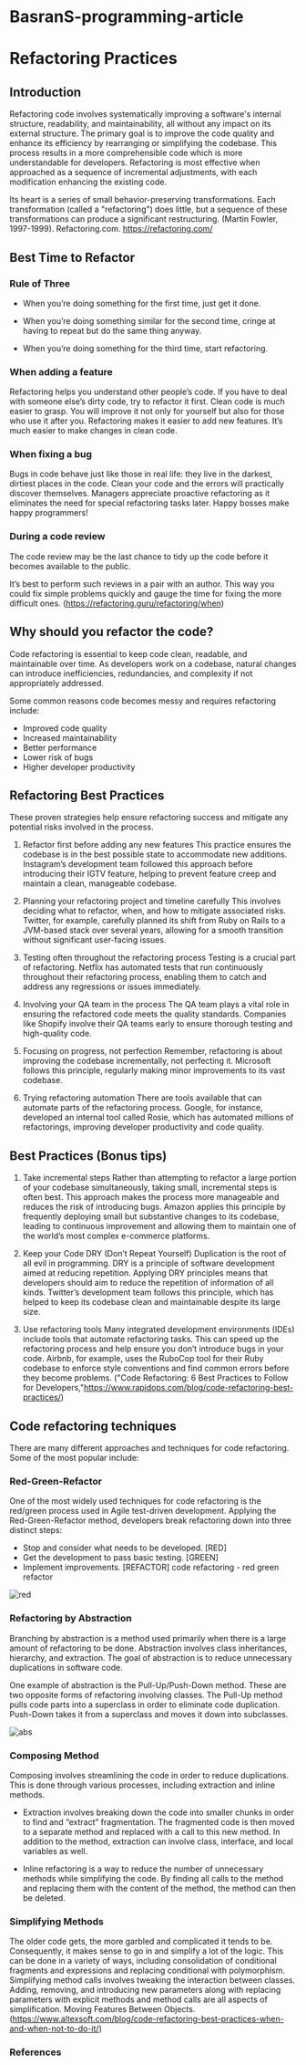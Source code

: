 # BasranS-programming-article

# Refactoring Practices

## Introduction

Refactoring code involves systematically improving a software's internal structure, readability, and maintainability, all without any impact on its external structure. The primary goal is to improve the code quality and enhance its efficiency by rearranging or simplifying the codebase. This process results in a more comprehensible code which is more understandable for developers. Refactoring is most effective when approached as a sequence of incremental adjustments, with each modification enhancing the existing code.

Its heart is a series of small behavior-preserving transformations. Each transformation (called a "refactoring") does little, but a sequence of these transformations can produce a significant restructuring. 
(Martin Fowler, 1997-1999). Refactoring.com. https://refactoring.com/

## Best Time to Refactor

### Rule of Three
* When you’re doing something for the first time, just get it done.

* When you’re doing something similar for the second time, cringe at having to repeat but do the same thing anyway.

* When you’re doing something for the third time, start refactoring.


### When adding a feature
Refactoring helps you understand other people’s code. If you have to deal with someone else’s dirty code, try to refactor it first. Clean code is much easier to grasp. You will improve it not only for yourself but also for those who use it after you.
Refactoring makes it easier to add new features. It’s much easier to make changes in clean code.


### When fixing a bug
Bugs in code behave just like those in real life: they live in the darkest, dirtiest places in the code. Clean your code and the errors will practically discover themselves.
Managers appreciate proactive refactoring as it eliminates the need for special refactoring tasks later. Happy bosses make happy programmers!


### During a code review
The code review may be the last chance to tidy up the code before it becomes available to the public.

It’s best to perform such reviews in a pair with an author. This way you could fix simple problems quickly and gauge the time for fixing the more difficult ones. (https://refactoring.guru/refactoring/when)

## Why should you refactor the code?

Code refactoring is essential to keep code clean, readable, and maintainable over time. As developers work on a codebase, natural changes can introduce inefficiencies, redundancies, and complexity if not appropriately addressed.

Some common reasons code becomes messy and requires refactoring include:

* Improved code quality
* Increased maintainability
* Better performance
* Lower risk of bugs
* Higher developer productivity

## Refactoring Best Practices 

These proven strategies help ensure refactoring success and mitigate any potential risks involved in the process.

1. Refactor first before adding any new features
This practice ensures the codebase is in the best possible state to accommodate new additions. Instagram’s development team followed this approach before introducing their IGTV feature, helping to prevent feature creep and maintain a clean, manageable codebase.

2. Planning your refactoring project and timeline carefully
This involves deciding what to refactor, when, and how to mitigate associated risks. Twitter, for example, carefully planned its shift from Ruby on Rails to a JVM-based stack over several years, allowing for a smooth transition without significant user-facing issues.

3. Testing often throughout the refactoring process
Testing is a crucial part of refactoring. Netflix has automated tests that run continuously throughout their refactoring process, enabling them to catch and address any regressions or issues immediately.

4. Involving your QA team in the process
The QA team plays a vital role in ensuring the refactored code meets the quality standards. Companies like Shopify involve their QA teams early to ensure thorough testing and high-quality code.

5. Focusing on progress, not perfection
Remember, refactoring is about improving the codebase incrementally, not perfecting it. Microsoft follows this principle, regularly making minor improvements to its vast codebase.

6. Trying refactoring automation
There are tools available that can automate parts of the refactoring process. Google, for instance, developed an internal tool called Rosie, which has automated millions of refactorings, improving developer productivity and code quality.

## Best Practices (Bonus tips)

1. Take incremental steps
Rather than attempting to refactor a large portion of your codebase simultaneously, taking small, incremental steps is often best. This approach makes the process more manageable and reduces the risk of introducing bugs. Amazon applies this principle by frequently deploying small but substantive changes to its codebase, leading to continuous improvement and allowing them to maintain one of the world’s most complex e-commerce platforms.

2. Keep your Code DRY (Don’t Repeat Yourself)
Duplication is the root of all evil in programming. DRY is a principle of software development aimed at reducing repetition. Applying DRY principles means that developers should aim to reduce the repetition of information of all kinds. Twitter’s development team follows this principle, which has helped to keep its codebase clean and maintainable despite its large size.

3. Use refactoring tools
Many integrated development environments (IDEs) include tools that automate refactoring tasks. This can speed up the refactoring process and help ensure you don’t introduce bugs in your code. Airbnb, for example, uses the RuboCop tool for their Ruby codebase to enforce style conventions and find common errors before they become problems.
("Code Refactoring: 6 Best Practices to Follow for Developers,"https://www.rapidops.com/blog/code-refactoring-best-practices/)

## Code refactoring techniques
There are many different approaches and techniques for code refactoring. Some of the most popular include:

### Red-Green-Refactor
One of the most widely used techniques for code refactoring is the red/green process used in Agile test-driven development. Applying the
Red-Green-Refactor method, developers break  refactoring down into three distinct steps:

* Stop and consider what needs to be developed. [RED]
* Get the development to pass basic testing. [GREEN]
* Implement improvements. [REFACTOR]
code refactoring - red green refactor


![red](https://github.com/nic-dgl104-winter-2024/BasranS-programming-article/assets/144393592/317a255f-992e-40ba-ab57-1b23b4460983)


### Refactoring by Abstraction
Branching by abstraction is a method used primarily when there is a large amount of refactoring to be done. Abstraction involves class inheritances, hierarchy, and extraction. The goal of abstraction is to reduce unnecessary duplications in software code.

One example of abstraction is the Pull-Up/Push-Down method. These are two opposite forms of refactoring involving classes. The Pull-Up method pulls code parts into a superclass in order to eliminate code duplication. Push-Down takes it from a superclass and moves it down into subclasses.

![abs](https://github.com/nic-dgl104-winter-2024/BasranS-programming-article/assets/144393592/8c162520-7a46-47b9-bd1c-e699b8e28735)

### Composing Method
Composing involves streamlining the code in order to reduce duplications. This is done through various processes, including extraction and inline methods.

* Extraction involves breaking down the code into smaller chunks in order to find and “extract” fragmentation. The fragmented code is then moved to a separate method and replaced with a call to this new method. In addition to the method, extraction can involve class, interface, and local variables as well.

* Inline refactoring is a way to reduce the number of unnecessary methods while simplifying the code. By finding all calls to the method and replacing them with the content of the method, the method can then be deleted.

### Simplifying Methods
The older code gets, the more garbled and complicated it tends to be. Consequently, it makes sense to go in and simplify a lot of the logic. This can be done in a variety of ways, including consolidation of conditional fragments and expressions and replacing conditional with polymorphism. Simplifying method calls involves tweaking the interaction between classes. Adding, removing, and introducing new parameters along with replacing parameters with explicit methods and method calls are all aspects of simplification.
Moving Features Between Objects. (https://www.altexsoft.com/blog/code-refactoring-best-practices-when-and-when-not-to-do-it/)

### 

### References

